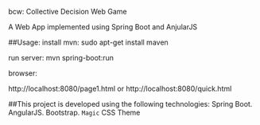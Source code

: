 bcw: Collective Decision Web Game

A Web App implemented using Spring Boot and AnjularJS

##Usage:
install mvn:
sudo apt-get install maven

run server:
mvn spring-boot:run

browser:

http://localhost:8080/page1.html
or
http://localhost:8080/quick.html


##This project is developed using the following technologies:
Spring Boot. AngularJS. Bootstrap. `Magic` CSS Theme

